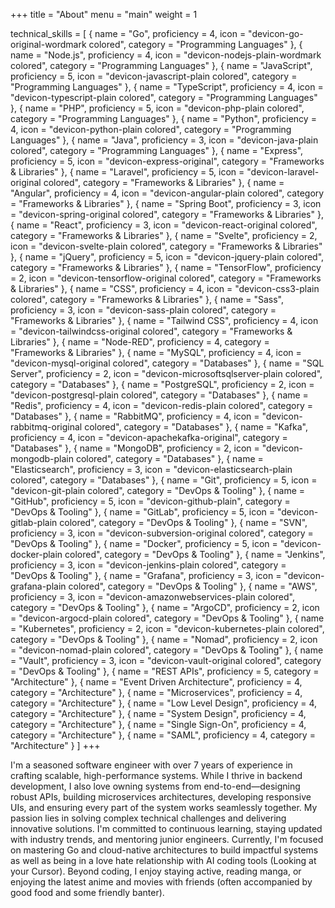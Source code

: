 +++
title = "About"
menu = "main"
weight = 1

technical_skills = [
    { name = "Go", proficiency = 4, icon = "devicon-go-original-wordmark colored", category = "Programming Languages" },
    { name = "Node.js", proficiency = 4, icon = "devicon-nodejs-plain-wordmark colored", category = "Programming Languages" },
    { name = "JavaScript", proficiency = 5, icon = "devicon-javascript-plain colored", category = "Programming Languages" },
    { name = "TypeScript", proficiency = 4, icon = "devicon-typescript-plain colored", category = "Programming Languages" },
    { name = "PHP", proficiency = 5, icon = "devicon-php-plain colored", category = "Programming Languages" },
    { name = "Python", proficiency = 4, icon = "devicon-python-plain colored", category = "Programming Languages" },
    { name = "Java", proficiency = 3, icon = "devicon-java-plain colored", category = "Programming Languages" },
    { name = "Express", proficiency = 5, icon = "devicon-express-original", category = "Frameworks & Libraries" },
    { name = "Laravel", proficiency = 5, icon = "devicon-laravel-original colored", category = "Frameworks & Libraries" },
    { name = "Angular", proficiency = 4, icon = "devicon-angular-plain colored", category = "Frameworks & Libraries" },
    { name = "Spring Boot", proficiency = 3, icon = "devicon-spring-original colored", category = "Frameworks & Libraries" },
    { name = "React", proficiency = 3, icon = "devicon-react-original colored", category = "Frameworks & Libraries" },
    { name = "Svelte", proficiency = 2, icon = "devicon-svelte-plain colored", category = "Frameworks & Libraries" },
    { name = "jQuery", proficiency = 5, icon = "devicon-jquery-plain colored", category = "Frameworks & Libraries" },
    { name = "TensorFlow", proficiency = 2, icon = "devicon-tensorflow-original colored", category = "Frameworks & Libraries" },
    { name = "CSS", proficiency = 4, icon = "devicon-css3-plain colored", category = "Frameworks & Libraries" },
    { name = "Sass", proficiency = 3, icon = "devicon-sass-plain colored", category = "Frameworks & Libraries" },
    { name = "Tailwind CSS", proficiency = 4, icon = "devicon-tailwindcss-original colored", category = "Frameworks & Libraries" },
    { name = "Node-RED", proficiency = 4, category = "Frameworks & Libraries" },
    { name = "MySQL", proficiency = 4, icon = "devicon-mysql-original colored", category = "Databases" },
    { name = "SQL Server", proficiency = 2, icon = "devicon-microsoftsqlserver-plain colored", category = "Databases" },
    { name = "PostgreSQL", proficiency = 2, icon = "devicon-postgresql-plain colored", category = "Databases" },
    { name = "Redis", proficiency = 4, icon = "devicon-redis-plain colored", category = "Databases" },
    { name = "RabbitMQ", proficiency = 4, icon = "devicon-rabbitmq-original colored", category = "Databases" },
    { name = "Kafka", proficiency = 4, icon = "devicon-apachekafka-original", category = "Databases" },
    { name = "MongoDB", proficiency = 2, icon = "devicon-mongodb-plain colored", category = "Databases" },
    { name = "Elasticsearch", proficiency = 3, icon = "devicon-elasticsearch-plain colored", category = "Databases" },
    { name = "Git", proficiency = 5, icon = "devicon-git-plain colored", category = "DevOps & Tooling" },
    { name = "GitHub", proficiency = 5, icon = "devicon-github-plain", category = "DevOps & Tooling" },
    { name = "GitLab", proficiency = 5, icon = "devicon-gitlab-plain colored", category = "DevOps & Tooling" },
    { name = "SVN", proficiency = 3, icon = "devicon-subversion-original colored", category = "DevOps & Tooling" },
    { name = "Docker", proficiency = 5, icon = "devicon-docker-plain colored", category = "DevOps & Tooling" },
    { name = "Jenkins", proficiency = 3, icon = "devicon-jenkins-plain colored", category = "DevOps & Tooling" },
    { name = "Grafana", proficiency = 3, icon = "devicon-grafana-plain colored", category = "DevOps & Tooling" },
    { name = "AWS", proficiency = 3, icon = "devicon-amazonwebservices-plain colored", category = "DevOps & Tooling" },
    { name = "ArgoCD", proficiency = 2, icon = "devicon-argocd-plain colored", category = "DevOps & Tooling" },
    { name = "Kubernetes", proficiency = 2, icon = "devicon-kubernetes-plain colored", category = "DevOps & Tooling" },
    { name = "Nomad", proficiency = 2, icon = "devicon-nomad-plain colored", category = "DevOps & Tooling" },
    { name = "Vault", proficiency = 3, icon = "devicon-vault-original colored", category = "DevOps & Tooling" },
    { name = "REST APIs", proficiency = 5, category = "Architecture" },
    { name = "Event Driven Architecture", proficiency = 4, category = "Architecture" },
    { name = "Microservices", proficiency = 4, category = "Architecture" },
    { name = "Low Level Design", proficiency = 4, category = "Architecture" },
    { name = "System Design", proficiency = 4, category = "Architecture" },
    { name = "Single Sign-On", proficiency = 4, category = "Architecture" },
    { name = "SAML", proficiency = 4, category = "Architecture" }
]
+++

I'm a seasoned software engineer with over 7 years of experience in crafting scalable, high-performance systems. While I thrive in backend development, I also love owning systems from end-to-end—designing robust APIs, building microservices architectures, developing responsive UIs, and ensuring every part of the system works seamlessly together. My passion lies in solving complex technical challenges and delivering innovative solutions. I'm committed to continuous learning, staying updated with industry trends, and mentoring junior engineers. Currently, I'm focused on mastering Go and cloud-native architectures to build impactful systems as well as being in a love hate relationship with AI coding tools (Looking at your Cursor). Beyond coding, I enjoy staying active, reading manga, or enjoying the latest anime and movies with friends (often accompanied by good food and some friendly banter).

